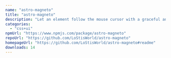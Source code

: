 ```yaml
---
name: "astro-magneto"
title: "astro-magneto"
description: "Let an element follow the mouse cursor with a graceful and smooth motion."
categories:
  - "css+ui"
npmUrl: "https://www.npmjs.com/package/astro-magneto"
repoUrl: "https://github.com/LoStisWorld/astro-magneto"
homepageUrl: "https://github.com/LoStisWorld/astro-magneto#readme"
downloads: 14
---
```

